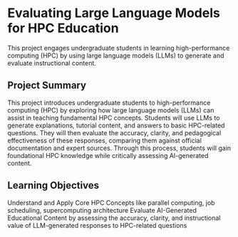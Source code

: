 # Evaluating Large Language Models for HPC Education 
This project engages undergraduate students in learning high-performance computing (HPC) by using large language models (LLMs) to generate and evaluate instructional content. 

## Project Summary
This project introduces undergraduate students to high-performance computing (HPC) by exploring how large language models (LLMs) can assist in teaching fundamental HPC concepts. Students will use LLMs to generate explanations, tutorial content, and answers to basic HPC-related questions. They will then evaluate the accuracy, clarity, and pedagogical effectiveness of these responses, comparing them against official documentation and expert sources. Through this process, students will gain foundational HPC knowledge while critically assessing AI-generated content.

## Learning Objectives 
Understand and Apply Core HPC Concepts like parallel computing, job scheduling, supercomputing architecture
Evaluate AI-Generated Educational Content by assessing the accuracy, clarity, and instructional value of LLM-generated responses to HPC-related questions
